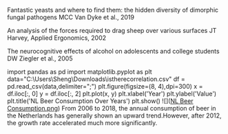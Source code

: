Fantastic yeasts and where to find them: the hidden diversity of dimorphic fungal pathogens
MCC Van Dyke et al., 2019

An analysis of the forces required to drag sheep over various surfaces
JT Harvey, Applied Ergonomics, 2002

The neurocognitive effects of alcohol on adolescents and college students
DW Ziegler et al., 2005

import pandas as pd
import matplotlib.pyplot as plt
data="C:\\Users\\Sheng\\Downloads\\istherecorrelation.csv"
df = pd.read_csv(data,delimiter=";")
plt.figure(figsize=(8, 4),dpi=300)
x = df.iloc[:, 0]
y = df.iloc[:, 2]
plt.plot(x, y)
plt.xlabel('Year')
plt.ylabel('Value')
plt.title('NL Beer Consumption Over Years')
plt.show()
![]([NL Beer Consumption.png](https://github.com/ShengGao67/CS_Assignment/blob/main/NL%20Beer%20Consumption.png))
From 2006 to 2018, the annual consumption of beer in the Netherlands has generally shown an upward trend.However, after 2012, the growth rate accelerated much more significantly.
